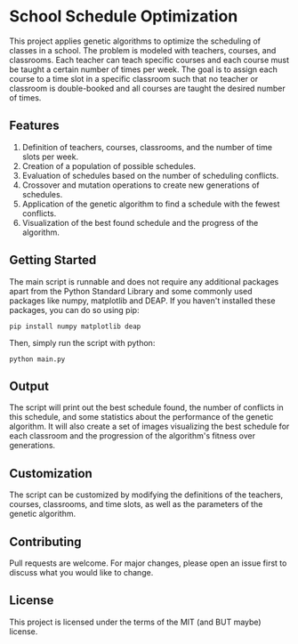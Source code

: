 # School Schedule Optimization

This project applies genetic algorithms to optimize the scheduling of classes in a school. The problem is modeled with teachers, courses, and classrooms. Each teacher can teach specific courses and each course must be taught a certain number of times per week. The goal is to assign each course to a time slot in a specific classroom such that no teacher or classroom is double-booked and all courses are taught the desired number of times.

## Features

1. Definition of teachers, courses, classrooms, and the number of time slots per week.
2. Creation of a population of possible schedules.
3. Evaluation of schedules based on the number of scheduling conflicts.
4. Crossover and mutation operations to create new generations of schedules.
5. Application of the genetic algorithm to find a schedule with the fewest conflicts.
6. Visualization of the best found schedule and the progress of the algorithm.

## Getting Started

The main script is runnable and does not require any additional packages apart from the Python Standard Library and some commonly used packages like numpy, matplotlib and DEAP. If you haven't installed these packages, you can do so using pip:

```
pip install numpy matplotlib deap
```

Then, simply run the script with python:

```
python main.py
```

## Output

The script will print out the best schedule found, the number of conflicts in this schedule, and some statistics about the performance of the genetic algorithm. It will also create a set of images visualizing the best schedule for each classroom and the progression of the algorithm's fitness over generations.

## Customization

The script can be customized by modifying the definitions of the teachers, courses, classrooms, and time slots, as well as the parameters of the genetic algorithm.

## Contributing

Pull requests are welcome. For major changes, please open an issue first to discuss what you would like to change.

## License

This project is licensed under the terms of the MIT (and BUT maybe) license.
